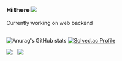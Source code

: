 <h3>Hi there <img src='https://user-images.githubusercontent.com/60972528/230510615-778a3118-648c-446d-aa2b-cc3522541a02.gif'/></h3>
<div>
Currently working on web backend 
</div>
<br/>

![Anurag's GitHub stats](https://github-readme-stats.vercel.app/api?username=sjsage522&show_icons=true&theme=dracula)
[![Solved.ac Profile](http://mazassumnida.wtf/api/v2/generate_badge?boj=smjage522)](https://solved.ac/smjage522/)

<span>
<img src="https://hits.seeyoufarm.com/api/count/incr/badge.svg?url=https%3A%2F%2Fgithub.com%2Fsjsage522&count_bg=%2379C83D&title_bg=%23555555&icon=&icon_color=%23E7E7E7&title=hits&edge_flat=false"/>
<a href="https://medium.com/@sjsage522.dev"><img src="http://img.shields.io/badge/-Blog-655ced?style=flat&logo=github&link=https://alpox.kr" style="height : auto; margin-left : 10px; margin-right : 10px;"/></a>
</span>
